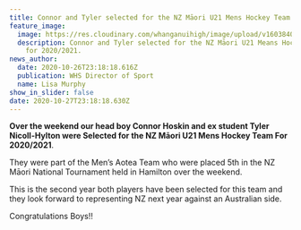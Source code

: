 ```yaml
---
title: Connor and Tyler selected for the NZ Māori U21 Mens Hockey Team
feature_image:
  image: https://res.cloudinary.com/whanganuihigh/image/upload/v1603840717/News/Connor_Hoskin_ex_student_Tyler_Nicoll.Hylton_were_Selected_NZ_Maori_U21_Mens_Hockey_Team_For_2020.2021.jpg
  description: Connor and Tyler selected for the NZ Māori U21 Means Hockey Team
    for 2020/2021.
news_author:
  date: 2020-10-26T23:18:18.616Z
  publication: WHS Director of Sport
  name: Lisa Murphy
show_in_slider: false
date: 2020-10-27T23:18:18.630Z
---
```

**Over the weekend our head boy Connor Hoskin and ex student Tyler Nicoll-Hylton were Selected for the NZ Māori U21 Mens Hockey Team For 2020/2021**. 

They were part of the Men’s Aotea Team who were placed 5th in the NZ Māori National Tournament held in Hamilton over the weekend. 

This is the second year both players have been selected for this team and they look forward to representing NZ next year against an Australian side.

Congratulations Boys!!